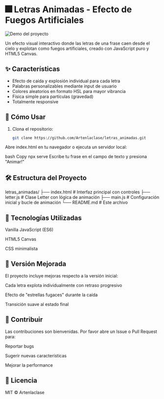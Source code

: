 # 🎆 Letras Animadas - Efecto de Fuegos Artificiales

![Demo del proyecto](demo.gif) <!-- Reemplaza con un enlace a tu GIF/video de demostración -->

Un efecto visual interactivo donde las letras de una frase caen desde el cielo y explotan como fuegos artificiales, creado con JavaScript puro y HTML5 Canvas.

## ✨ Características

- Efecto de caída y explosión individual para cada letra
- Palabras personalizables mediante input de usuario
- Colores aleatorios en formato HSL para mayor vibrancia
- Física simple para partículas (gravedad)
- Totalmente responsive

## 🚀 Cómo Usar

1. Clona el repositorio:
   ```bash
   git clone https://github.com/Artenlaclase/letras_animadas.git
   ```
Abre index.html en tu navegador o ejecuta un servidor local:

bash
Copy
npx serve
Escribe tu frase en el campo de texto y presiona "Animar!"

## 🛠 Estructura del Proyecto
letras_animadas/
├── index.html      # Interfaz principal con controles
├── letter.js      # Clase Letter con lógica de animación
├── main.js        # Configuración inicial y bucle de animación
└── README.md      # Este archivo

## 🔧 Tecnologías Utilizadas
Vanilla JavaScript (ES6)

HTML5 Canvas

CSS minimalista

## 🌟 Versión Mejorada
El proyecto incluye mejoras respecto a la versión inicial:

Cada letra explota individualmente con retraso progresivo

Efecto de "estrellas fugaces" durante la caída

Transición suave al estado final

## 🤝 Contribuir
Las contribuciones son bienvenidas. Por favor abre un Issue o Pull Request para:

Reportar bugs

Sugerir nuevas características

Mejorar la performance

## 📄 Licencia
MIT © Artenlaclase
